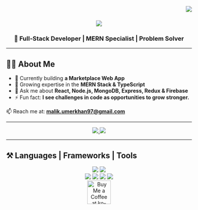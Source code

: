 <img align="right" src="https://visitor-badge.laobi.icu/badge?page_id=umermehboobkhan.umermehboobkhan" />

<h1 align="center">
  <img src="https://readme-typing-svg.herokuapp.com/?font=Righteous&size=35&center=true&vCenter=true&width=600&height=70&duration=4000&lines=Hi+There!+👋;+I'm+Umer+Mehboob+Khan!;MERN+Stack+Developer;Passionate+about+Scalable+Web+Apps" />
</h1>

<h3 align="center">🚀 Full-Stack Developer | MERN Specialist | Problem Solver</h3>

---

## 👨‍💻 About Me
- 🔭 Currently building **a Marketplace Web App**  
- 🌱 Growing expertise in the **MERN Stack & TypeScript**  
- 💬 Ask me about **React, Node.js, MongoDB, Express, Redux & Firebase**  
- ⚡ Fun fact: **I see challenges in code as opportunities to grow stronger.**

📫 Reach me at: **malik.umerkhan97@gmail.com**

---

<div align="center"> 
  <a href="https://www.linkedin.com/in/umer-khan123/" target="_blank">
    <img src="https://img.shields.io/badge/LinkedIn-0077B5?style=for-the-badge&logo=linkedin&logoColor=white" />
  </a>
  <a href="https://umerkhan-portfolio.netlify.app/" target="_blank">
     <img src="https://img.shields.io/badge/Portfolio-FF5722?style=for-the-badge&logo=vercel&logoColor=white" />
  </a>
</div>

---

## ⚒️ Languages | Frameworks | Tools
<div align="center">
    <img src="https://skillicons.dev/icons?i=react,redux,nodejs,express,mongodb,javascript,typescript,firebase,python,nextjs" />
    <img src="https://skillicons.dev/icons?i=html,css,tailwind,bootstrap,postman,git,github,vscode" /><br>
    <img src="https://img.shields.io/badge/GSAP-88CE02?style=for-the-badge&logo=greensock&logoColor=white" />
    <img src="https://img.shields.io/badge/Aceternity%20UI-000000?style=for-the-badge&logo=vercel&logoColor=white" />
    <img src="https://img.shields.io/badge/Locomotive%20Scroll-FF6F61?style=for-the-badge&logo=javascript&logoColor=white" />
    <img src="https://img.shields.io/badge/Lenis-222222?style=for-the-badge&logo=javascript&logoColor=yellow" />
</div>


<div align="center">
<a href='https://ko-fi.com/umermehboobkhan' target='_blank'>
  <img height='64' style='border:0px;height:64px;' src='https://storage.ko-fi.com/cdn/kofi1.png?v=3' border='0' alt='Buy Me a Coffee at ko-fi.com' />
</a>
</div>
